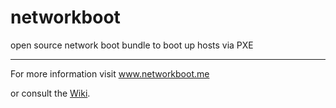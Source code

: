 networkboot
===========

open source network boot bundle to boot up hosts via PXE

-----------------------------------------------------------

For more information visit <a href="http://networkboot.me">www.networkboot.me</a>

or consult the <a href="https://github.com/sneJ-/networkboot/wiki">Wiki</a>.
